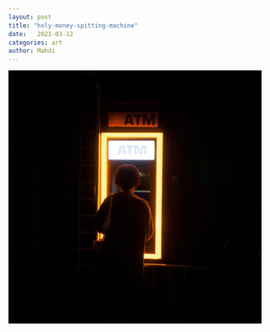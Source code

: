```yaml
---
layout: post
title: "holy-money-spitting-machine"
date:   2021-03-12
categories: art
author: Mahdi
---
```


![boy.](/img/arts/holy-money-spitting-machine.jpg)
